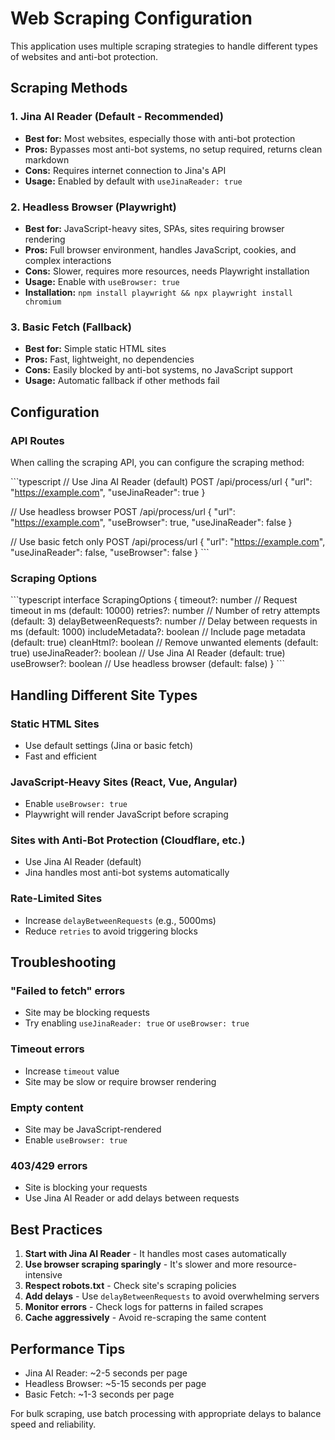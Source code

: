 # Web Scraping Configuration

This application uses multiple scraping strategies to handle different types of websites and anti-bot protection.

## Scraping Methods

### 1. Jina AI Reader (Default - Recommended)
- **Best for:** Most websites, especially those with anti-bot protection
- **Pros:** Bypasses most anti-bot systems, no setup required, returns clean markdown
- **Cons:** Requires internet connection to Jina's API
- **Usage:** Enabled by default with `useJinaReader: true`

### 2. Headless Browser (Playwright)
- **Best for:** JavaScript-heavy sites, SPAs, sites requiring browser rendering
- **Pros:** Full browser environment, handles JavaScript, cookies, and complex interactions
- **Cons:** Slower, requires more resources, needs Playwright installation
- **Usage:** Enable with `useBrowser: true`
- **Installation:** `npm install playwright && npx playwright install chromium`

### 3. Basic Fetch (Fallback)
- **Best for:** Simple static HTML sites
- **Pros:** Fast, lightweight, no dependencies
- **Cons:** Easily blocked by anti-bot systems, no JavaScript support
- **Usage:** Automatic fallback if other methods fail

## Configuration

### API Routes

When calling the scraping API, you can configure the scraping method:

\`\`\`typescript
// Use Jina AI Reader (default)
POST /api/process/url
{
  "url": "https://example.com",
  "useJinaReader": true
}

// Use headless browser
POST /api/process/url
{
  "url": "https://example.com",
  "useBrowser": true,
  "useJinaReader": false
}

// Use basic fetch only
POST /api/process/url
{
  "url": "https://example.com",
  "useJinaReader": false,
  "useBrowser": false
}
\`\`\`

### Scraping Options

\`\`\`typescript
interface ScrapingOptions {
  timeout?: number              // Request timeout in ms (default: 10000)
  retries?: number              // Number of retry attempts (default: 3)
  delayBetweenRequests?: number // Delay between requests in ms (default: 1000)
  includeMetadata?: boolean     // Include page metadata (default: true)
  cleanHtml?: boolean           // Remove unwanted elements (default: true)
  useJinaReader?: boolean       // Use Jina AI Reader (default: true)
  useBrowser?: boolean          // Use headless browser (default: false)
}
\`\`\`

## Handling Different Site Types

### Static HTML Sites
- Use default settings (Jina or basic fetch)
- Fast and efficient

### JavaScript-Heavy Sites (React, Vue, Angular)
- Enable `useBrowser: true`
- Playwright will render JavaScript before scraping

### Sites with Anti-Bot Protection (Cloudflare, etc.)
- Use Jina AI Reader (default)
- Jina handles most anti-bot systems automatically

### Rate-Limited Sites
- Increase `delayBetweenRequests` (e.g., 5000ms)
- Reduce `retries` to avoid triggering blocks

## Troubleshooting

### "Failed to fetch" errors
- Site may be blocking requests
- Try enabling `useJinaReader: true` or `useBrowser: true`

### Timeout errors
- Increase `timeout` value
- Site may be slow or require browser rendering

### Empty content
- Site may be JavaScript-rendered
- Enable `useBrowser: true`

### 403/429 errors
- Site is blocking your requests
- Use Jina AI Reader or add delays between requests

## Best Practices

1. **Start with Jina AI Reader** - It handles most cases automatically
2. **Use browser scraping sparingly** - It's slower and more resource-intensive
3. **Respect robots.txt** - Check site's scraping policies
4. **Add delays** - Use `delayBetweenRequests` to avoid overwhelming servers
5. **Monitor errors** - Check logs for patterns in failed scrapes
6. **Cache aggressively** - Avoid re-scraping the same content

## Performance Tips

- Jina AI Reader: ~2-5 seconds per page
- Headless Browser: ~5-15 seconds per page
- Basic Fetch: ~1-3 seconds per page

For bulk scraping, use batch processing with appropriate delays to balance speed and reliability.
